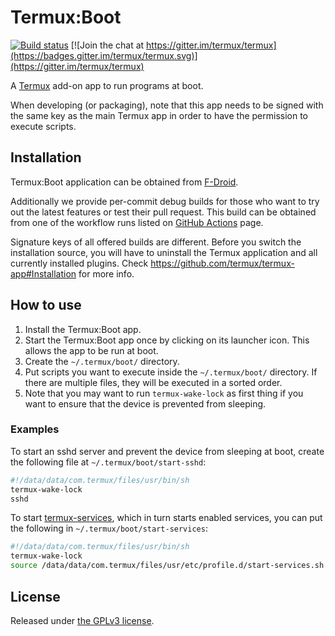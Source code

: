 # Termux:Boot

[![Build status](https://github.com/termux/termux-boot/workflows/Build/badge.svg)](https://github.com/termux/termux-boot/actions)
[![Join the chat at https://gitter.im/termux/termux](https://badges.gitter.im/termux/termux.svg)](https://gitter.im/termux/termux)

A [Termux](https://termux.dev) add-on app to run programs at boot.

When developing (or packaging), note that this app needs to be signed with the
same key as the main Termux app in order to have the permission to execute scripts.

## Installation

Termux:Boot application can be obtained from [F-Droid](https://f-droid.org/en/packages/com.termux.boot/).

Additionally we provide per-commit debug builds for those who want to try
out the latest features or test their pull request. This build can be obtained
from one of the workflow runs listed on [GitHub Actions](https://github.com/termux/termux-boot/actions)
page.

Signature keys of all offered builds are different. Before you switch the
installation source, you will have to uninstall the Termux application and
all currently installed plugins. Check https://github.com/termux/termux-app#Installation for more info.

## How to use

1. Install the Termux:Boot app.
2. Start the Termux:Boot app once by clicking on its launcher icon. This allows the app to be run at boot.
3. Create the `~/.termux/boot/` directory.
4. Put scripts you want to execute inside the `~/.termux/boot/` directory. If there are multiple files, they will be executed in a sorted order.
5. Note that you may want to run `termux-wake-lock` as first thing if you want to ensure that the device is prevented from sleeping.

### Examples

To start an sshd server and prevent the device from sleeping at boot,
create the following file at `~/.termux/boot/start-sshd`:

```sh
#!/data/data/com.termux/files/usr/bin/sh
termux-wake-lock
sshd
```

To start
[termux-services](https://wiki.termux.com/wiki/Termux-services), which
in turn starts enabled services, you can put the following in
`~/.termux/boot/start-services`:

```sh
#!/data/data/com.termux/files/usr/bin/sh
termux-wake-lock
source /data/data/com.termux/files/usr/etc/profile.d/start-services.sh
```

## License

Released under [the GPLv3 license](https://www.gnu.org/licenses/gpl.html).
